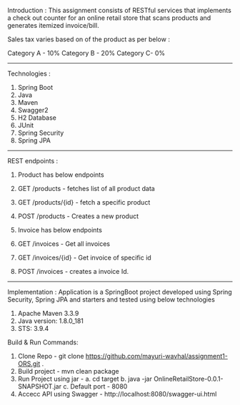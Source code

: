 
Introduction :
This assignment consists of RESTful services that implements a check out counter for an online retail store that scans products and generates itemized invoice/bill.

Sales tax varies based on of the product as per below : 

Category A - 10%
Category B - 20%
Category C- 0%
************************************************************************************************************************************
Technologies : 
1. Spring Boot
2. Java  
3. Maven 
4. Swagger2
5. H2 Database
6. JUnit
7. Spring Security
8. Spring JPA
***********************************************************************************************************************************
REST endpoints : 
1. Product has below endpoints

1. GET /products - fetches list of all product data
2. GET /products/{id} - fetch a specific product
3. POST /products - Creates a new product

2. Invoice has below endpoints
1. GET /invoices - Get all invoices
2. GET /invoices/{id} - Get invoice of specific id
3. POST /invoices - creates a invoice Id. 
***********************************************************************************************************************************
Implementation : 
Application is a SpringBoot project developed using Spring Security, Spring JPA and starters and tested using below technologies

1. Apache Maven 3.3.9
2. Java version: 1.8.0_181
3. STS: 3.9.4

Build & Run Commands:
1. Clone Repo  - git clone https://github.com/mayuri-wavhal/assignment1-ORS.git .
2. Build project - mvn clean package
3. Run Project using jar - 
    a. cd target
    b. java -jar OnlineRetailStore-0.0.1-SNAPSHOT.jar
    c. Default port - 8080
4. Accecc API using Swagger - http://localhost:8080/swagger-ui.html
